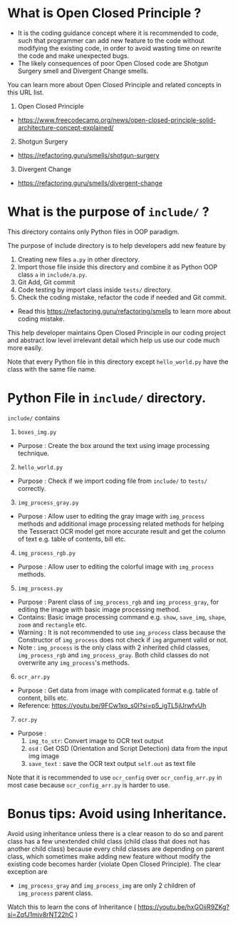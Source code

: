 # What is Open Closed Principle ?

* It is the coding guidance concept where it is recommended to code, such that programmer can
  add new feature to the code without modifying the existing code, 
  in order to avoid wasting time on rewrite the code and make unexpected bugs.
* The likely consequences of poor Open Closed code are Shotgun Surgery smell and Divergent Change smells.

You can learn more about Open Closed Principle and related concepts in this URL list.
1. Open Closed Principle
* https://www.freecodecamp.org/news/open-closed-principle-solid-architecture-concept-explained/
2. Shotgun Surgery
* https://refactoring.guru/smells/shotgun-surgery
3. Divergent Change 
* https://refactoring.guru/smells/divergent-change

# What is the purpose of `include/` ?

This directory contains only Python files in OOP paradigm. 

The purpose of include directory is to help developers add new feature by 
1.  Creating new files `a.py` in other directory.
2.  Import those file inside this directory and combine it as Python OOP class `a` in `include/a.py`. 
3.  Git Add, Git commit 
4.  Code testing by import class inside `tests/` directory.
5.  Check the coding mistake, refactor the code if needed and Git commit.
*   Read this https://refactoring.guru/refactoring/smells to learn more about coding mistake.

This help developer maintains Open Closed Principle in our coding project and 
abstract low level irrelevant detail which help us use our code much more easily.

Note that every Python file in this directory except `hello_world.py` have the class with the same file name.

# Python File in `include/` directory.

`include/` contains
1.  `boxes_img.py`
-   Purpose : Create the box around the text using image processing technique.
2.  `hello_world.py`
-   Purpose : Check if we import coding file from `include/` to `tests/` correctly.
3.  `img_process_gray.py`
-   Purpose : Allow user to editing the gray image with `img_process` methods and additional image processing related methods for helping the Tesseract OCR model get more accurate result and get the column of text e.g. table of contents, bill etc.
4.  `img_process_rgb.py`
-   Purpose : Allow user to editing the colorful image with `img_process` methods.
5.  `img_process.py`
-   Purpose : Parent class of `img_process_rgb` and `img_process_gray`, for editing the image with basic image processing method.
-   Contains: Basic image processing command e.g. `show`, `save_img`, `shape`, `zoom` and `rectangle` etc.
-   Warning : It is not recommended to use `img_process` class because the Constructor of `img_process` does not check if `img` argument valid or not.
-   Note : `img_process` is the only class with 2 inherited child classes, `img_process_rgb` and `img_process_gray`. Both child classes do not overwrite any `img_process`'s methods.
6.  `ocr_arr.py`
-   Purpose : Get data from image with complicated format e.g. table of content, bills etc.
-   Reference: https://youtu.be/9FCw1xo_s0I?si=p5_igTL5jUrwfvUh
7.  `ocr.py`
-   Purpose : 
    1.  `img_to_str`: Convert image to OCR text output
    2.  `osd`       : Get OSD (Orientation and Script Detection) data from the input img image
    3.  `save_text` : save the OCR text output `self.out` as text file

Note that it is recommended to use `ocr_config` over `ocr_config_arr.py` in most case because `ocr_config_arr.py` is harder to use.

# Bonus tips: Avoid using Inheritance.

Avoid using inheritance unless there is a clear reason to do so 
and parent class has a few unextended child class (child class that does not has another child class)
because every child classes are depending on parent class, which sometimes make adding new feature 
without modify the existing code becomes harder (violate Open Closed Principle). The clear exception are
* `img_process_gray` and `img_process_img` are only 2 children of `img_process` parent class.

Watch this to learn the cons of Inheritance ( https://youtu.be/hxGOiiR9ZKg?si=ZqfJ1mjv8rNT22hC )
